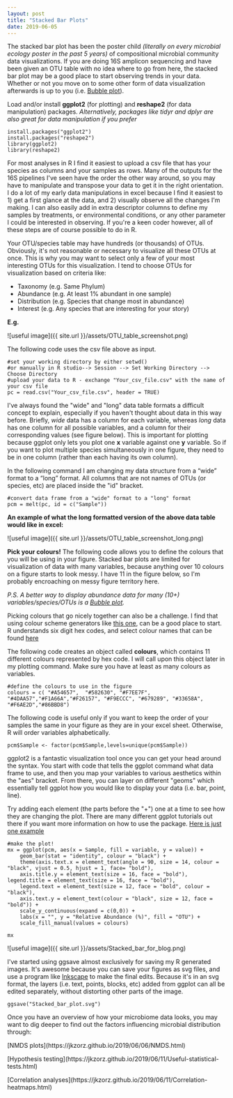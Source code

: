 ```yaml
---
layout: post
title: "Stacked Bar Plots"
date: 2019-06-05
---
```


The stacked bar plot has been the poster child <i>(literally on every microbial ecology poster in the past 5 years)</i> of compositional microbial community data visualizations. If you are doing 16S amplicon sequencing and have been given an OTU table with no idea where to go from here, the stacked bar plot may be a good place to start observing trends in your data. Whether or not you move on to some other form of data visualization afterwards is up to you (i.e. [Bubble plot](https://jkzorz.github.io/2019/06/05/Bubble-plots.html)).    


Load and/or install <b>ggplot2</b> (for plotting) and <b>reshape2</b> (for data manipulation) packages. 
<i> Alternatively, packages like tidyr and dplyr are also great for data manipulation if you prefer</i>

```
install.packages("ggplot2")
install.packages("reshape2")
library(ggplot2)
library(reshape2)
```

For most analyses in R I find it easiest to upload a csv file that has your species as columns and your samples as rows. Many of the outputs for the 16S pipelines I've seen have the order the other way around, so you may have to manipulate and transpose your data to get it in the right orientation. I do a lot of my early data manipulations in excel because I find it easiest to 1) get a first glance at the data, and 2) visually observe all the changes I'm making. I can also easily add in extra descriptor columns to define my samples by treatments, or environmental conditions, or any other parameter I could be interested in observing. If you're a keen coder however, all of these steps are of course possible to do in R. 

Your OTU/species table may have hundreds (or thousands) of OTUs. Obviously, it's not reasonable or necessary to visualize all these OTUs at once. This is why you may want to select only a few of your most interesting OTUs for this visualization.  I tend to choose OTUs for visualization based on criteria like: 

<ul>
    <li> Taxonomy (e.g. Same Phylum) </li>
    <li> Abundance (e.g. At least 1% abundant in one sample) </li>
    <li> Distribution (e.g. Species that change most in abundance) </li>
    <li> Interest (e.g. Any species that are interesting for your story) </li>
</ul>

<b> E.g. </b>


![useful image]({{ site.url }}/assets/OTU_table_screenshot.png)

The following code uses the csv file above as input. 

```
#set your working directory by either setwd() 
#or manually in R studio--> Session --> Set Working Directory --> Choose Directory
#upload your data to R - exchange "Your_csv_file.csv" with the name of your csv file
pc = read.csv("Your_csv_file.csv", header = TRUE)
```

I've always found the "wide" and "long" data table formats a difficult concept to explain, especially if you haven't thought about data in this way before. Briefly, <i> wide </i> data has a column for each variable, whereas <i> long </i> data has one column for all possible variables, and a column for their corresponding values (see figure below). This is important for plotting because ggplot only lets you plot one <b>x</b> variable against one <b>y</b> variable. So if you want to plot multiple species simultaneously in one figure, they need to be in one column (rather than each having its own column).  

In the following command I am changing my data structure from a “wide” format to a “long” format. All columns that are not names of OTUs (or species, etc) are placed inside the "id" bracket.  



```
#convert data frame from a "wide" format to a "long" format
pcm = melt(pc, id = c("Sample"))
```
<b> An example of what the long formatted version of the above data table would like in excel:</b>


![useful image]({{ site.url }}/assets/OTU_table_screenshot_long.png)

<b>Pick your colours!</b> The following code allows you to define the colours that you will be using in your figure. Stacked bar plots are limited for visualization of data with many variables, because anything over 10 colours on a figure starts to look messy.  I have 11 in the figure below, so I'm probably encroaching on messy figure territory here. 

<i>P.S. A better way to display abundance data for many (10+) variables/species/OTUs is a [Bubble plot](https://jkzorz.github.io/2019/06/05/Bubble-plots.html). </i>  

Picking colours that go nicely together can also be a challenge. I find that using colour scheme generators like [this one](https://coolors.co/app), can be a good place to start. R understands six digit hex codes, and select colour names that can be found [here](http://www.stat.columbia.edu/~tzheng/files/Rcolor.pdf) 

The following code creates an object called <b>colours</b>, which contains 11 different colours represented by hex code.  I will call upon this object later in my plotting command. Make sure you have at least as many colours as variables.  

```
#define the colours to use in the figure
colours = c( "#A54657",  "#582630", "#F7EE7F", "#4DAA57","#F1A66A","#F26157", "#F9ECCC", "#679289", "#33658A",
"#F6AE2D","#86BBD8")
```

The following code is useful only if you want to keep the order of your samples the same in your figure as they are in your excel sheet. Otherwise, R will order variables alphabetically.

```
pcm$Sample <- factor(pcm$Sample,levels=unique(pcm$Sample))
```


ggplot2 is a fantastic visualization tool once you can get your head around the syntax. You start with code that tells the ggplot command what data frame to use, and then you map your variables to various aesthetics within the "aes" bracket. From there, you can layer on different "geoms" which essentially tell ggplot how you would like to display your data (i.e. bar, point, line).  


Try adding each element (the parts before the "+") one at a time to see how they are changing the plot.  There are many different ggplot tutorials out there if you want more information on how to use the package. [Here is just one example](http://r-statistics.co/Complete-Ggplot2-Tutorial-Part1-With-R-Code.html)

```
#make the plot!
mx = ggplot(pcm, aes(x = Sample, fill = variable, y = value)) + 
    geom_bar(stat = "identity", colour = "black") + 
    theme(axis.text.x = element_text(angle = 90, size = 14, colour = "black", vjust = 0.5, hjust = 1, face= "bold"), 
    axis.title.y = element_text(size = 16, face = "bold"), legend.title = element_text(size = 16, face = "bold"), 
    legend.text = element_text(size = 12, face = "bold", colour = "black"), 
    axis.text.y = element_text(colour = "black", size = 12, face = "bold")) + 
    scale_y_continuous(expand = c(0,0)) + 
    labs(x = "", y = "Relative Abundance (%)", fill = "OTU") + 
    scale_fill_manual(values = colours)
    
mx
```


![useful image]({{ site.url }}/assets/Stacked_bar_for_blog.png)


I've started using ggsave almost exclusively for saving my R generated images.  It's awesome because you can save your figures as svg files, and use a program like [Inkscape](https://inkscape.org/) to make the final edits. Because it's in an svg format, the layers (i.e. text, points, blocks, etc) added from ggplot can all be edited separately, without distorting other parts of the image.  


```
ggsave("Stacked_bar_plot.svg")
```

Once you have an overview of how your microbiome data looks, you may want to dig deeper to find out the factors influencing microbial distribution through: 

<p>[NMDS plots](https://jkzorz.github.io/2019/06/06/NMDS.html)
<p>[Hypothesis testing](https://jkzorz.github.io/2019/06/11/Useful-statistical-tests.html)
<p>[Correlation analyses](https://jkzorz.github.io/2019/06/11/Correlation-heatmaps.html)


       
       
        



